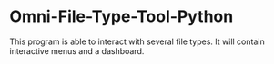 # Omni-File-Type-Tool-Python
This program is able to interact with several file types. It will contain interactive menus and a dashboard.
